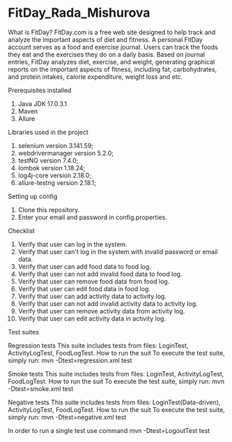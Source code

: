 # FitDay_Rada_Mishurova

What is FitDay?
FitDay.com is a free web site designed to help track and analyze the important aspects of diet and fitness. A personal FitDay account serves as a food and exercise journal. Users can track the foods they eat and the exercises they do on a daily basis. Based on journal entries, FitDay analyzes diet, exercise, and weight, generating graphical reports on the important aspects of fitness, including fat, carbohydrates, and protein intakes, calorie expenditure, weight loss and etc.

Prerequisites installed
1. Java JDK 17.0.3.1
2. Maven
3. Allure

Libraries used in the project
1. selenium version 3.141.59;
2. webdrivermanager version 5.2.0;
3. testNG version 7.4.0;
4. lombok version 1.18.24;
5. log4j-core version 2.18.0;
6. allure-testng version 2.18.1;

Setting up config
1. Clone this repository.
2. Enter your email and password in config.properties.


Checklist
1. Verify that user can log in the system.
2. Verify that user can't log in the system with invalid password or email data.
3. Verify that user can add food data to food log.
4. Verify that user can not add invalid food data to food log.
5. Verify that user can remove food data from food log.
6. Verify that user can edit food data in food log.
7. Verify that user can add activity data to activity log.
8. Verify that user can not add invalid activity data to activity log.
9. Verify that user can remove activity data from activity log.
10. Verify that user can edit activity data in activity log.

Test suites

Regression tests
This suite includes tests from files: LoginTest, ActivityLogTest, FoodLogTest.
How to run the suit
To execute the test suite, simply run:
mvn -Dtest=regression.xml test


Smoke tests
This suite includes tests from files: LoginTest, ActivityLogTest, FoodLogTest.
How to run the suit
To execute the test suite, simply run:
mvn -Dtest=smoke.xml test


Negative tests
This suite includes tests from files: LoginTest(Data-driven), ActivityLogTest, FoodLogTest.
How to run the suit
To execute the test suite, simply run:
mvn -Dtest=negative.xml test

In order to run a single test use command mvn -Dtest=LogoutTest test
